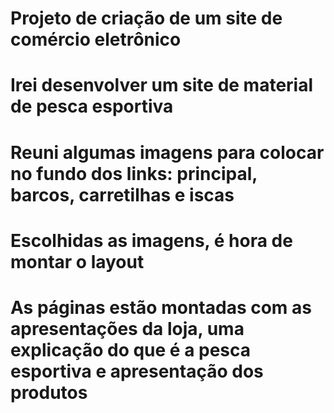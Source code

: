# Projeto de criação de um site de comércio eletrônico
# Irei desenvolver um site de material de pesca esportiva
# Reuni algumas imagens para colocar no fundo dos links: principal, barcos, carretilhas e iscas
# Escolhidas as imagens, é hora de montar o layout
# As páginas estão montadas com as apresentações da loja, uma explicação do que é a pesca esportiva e apresentação dos produtos
